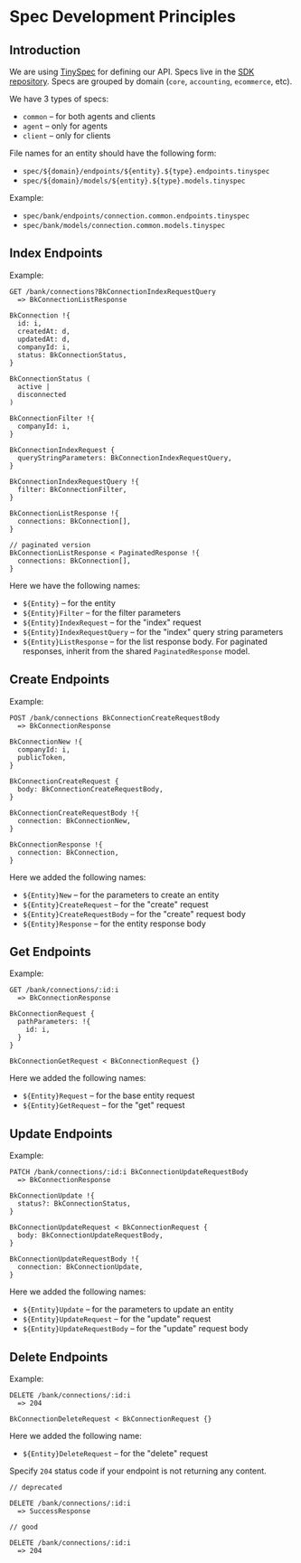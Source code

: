 # Spec Development Principles

## Introduction

We are using [TinySpec](https://github.com/Ajaxy/tinyspec) for defining our API. Specs live in the [SDK repository](https://github.com/OsomePteLtd/sdk/tree/master/spec). Specs are grouped by domain (`core`, `accounting`, `ecommerce`, etc).

We have 3 types of specs:

- `common` – for both agents and clients
- `agent` – only for agents
- `client` – only for clients

File names for an entity should have the following form:

- `spec/${domain}/endpoints/${entity}.${type}.endpoints.tinyspec`
- `spec/${domain}/models/${entity}.${type}.models.tinyspec`

Example:

- `spec/bank/endpoints/connection.common.endpoints.tinyspec`
- `spec/bank/models/connection.common.models.tinyspec`

## Index Endpoints

Example:

```
GET /bank/connections?BkConnectionIndexRequestQuery
  => BkConnectionListResponse
```

```
BkConnection !{
  id: i,
  createdAt: d,
  updatedAt: d,
  companyId: i,
  status: BkConnectionStatus,
}

BkConnectionStatus (
  active |
  disconnected
)

BkConnectionFilter !{
  companyId: i,
}

BkConnectionIndexRequest {
  queryStringParameters: BkConnectionIndexRequestQuery,
}

BkConnectionIndexRequestQuery !{
  filter: BkConnectionFilter,
}

BkConnectionListResponse !{
  connections: BkConnection[],
}

// paginated version
BkConnectionListResponse < PaginatedResponse !{
  connections: BkConnection[],
}
```

Here we have the following names:

- `${Entity}` – for the entity
- `${Entity}Filter` – for the filter parameters
- `${Entity}IndexRequest` – for the "index" request
- `${Entity}IndexRequestQuery` – for the "index" query string parameters
- `${Entity}ListResponse` – for the list response body. For paginated responses, inherit from the shared `PaginatedResponse` model.

## Create Endpoints

Example:

```
POST /bank/connections BkConnectionCreateRequestBody
  => BkConnectionResponse
```

```
BkConnectionNew !{
  companyId: i,
  publicToken,
}

BkConnectionCreateRequest {
  body: BkConnectionCreateRequestBody,
}

BkConnectionCreateRequestBody !{
  connection: BkConnectionNew,
}

BkConnectionResponse !{
  connection: BkConnection,
}
```

Here we added the following names:

- `${Entity}New` – for the parameters to create an entity
- `${Entity}CreateRequest` – for the "create" request
- `${Entity}CreateRequestBody` – for the "create" request body
- `${Entity}Response` – for the entity response body

## Get Endpoints

Example:

```
GET /bank/connections/:id:i
  => BkConnectionResponse
```

```
BkConnectionRequest {
  pathParameters: !{
    id: i,
  }
}

BkConnectionGetRequest < BkConnectionRequest {}
```

Here we added the following names:

- `${Entity}Request` – for the base entity request
- `${Entity}GetRequest` – for the "get" request

## Update Endpoints

Example:

```
PATCH /bank/connections/:id:i BkConnectionUpdateRequestBody
  => BkConnectionResponse
```

```
BkConnectionUpdate !{
  status?: BkConnectionStatus,
}

BkConnectionUpdateRequest < BkConnectionRequest {
  body: BkConnectionUpdateRequestBody,
}

BkConnectionUpdateRequestBody !{
  connection: BkConnectionUpdate,
}
```

Here we added the following names:

- `${Entity}Update` – for the parameters to update an entity
- `${Entity}UpdateRequest` – for the "update" request
- `${Entity}UpdateRequestBody` – for the "update" request body

## Delete Endpoints

Example:

```
DELETE /bank/connections/:id:i
  => 204
```

```
BkConnectionDeleteRequest < BkConnectionRequest {}
```

Here we added the following name:

- `${Entity}DeleteRequest` – for the "delete" request

Specify `204` status code if your endpoint is not returning any content.

```
// deprecated

DELETE /bank/connections/:id:i
  => SuccessResponse

// good

DELETE /bank/connections/:id:i
  => 204
```
